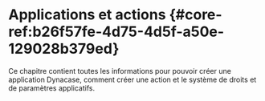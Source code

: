 # Applications et actions {#core-ref:b26f57fe-4d75-4d5f-a50e-129028b379ed}
 
Ce chapitre contient toutes les informations pour pouvoir créer une application
Dynacase, comment créer une action et le système de droits et de paramètres
applicatifs.
